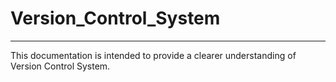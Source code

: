 # Version_Control_System

---

This documentation is intended to provide a clearer understanding of Version Control System.


